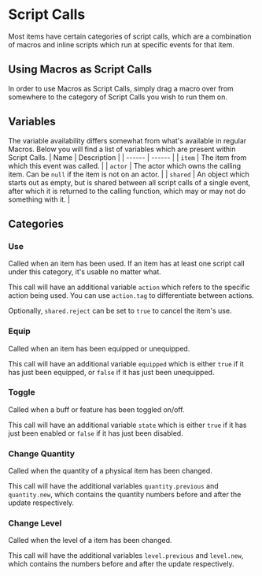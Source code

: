 # Script Calls

Most items have certain categories of script calls, which are a combination of macros and inline scripts which run at specific events for that item.

## Using Macros as Script Calls

In order to use Macros as Script Calls, simply drag a macro over from somewhere to the category of Script Calls you wish to run them on.

## Variables

The variable availability differs somewhat from what's available in regular Macros.
Below you will find a list of variables which are present within Script Calls.
| Name | Description |
| ------ | ------ |
| `item` | The item from which this event was called. |
| `actor` | The actor which owns the calling item. Can be `null` if the item is not on an actor. |
| `shared` | An object which starts out as empty, but is shared between all script calls of a single event, after which it is returned to the calling function, which may or may not do something with it. |

## Categories

### Use

Called when an item has been used.
If an item has at least one script call under this category, it's usable no matter what.

This call will have an additional variable `action` which refers to the specific action being used. You can use `action.tag` to differentiate between actions.

Optionally, `shared.reject` can be set to `true` to cancel the item's use.

### Equip

Called when an item has been equipped or unequipped.

This call will have an additional variable `equipped` which is either `true` if it has just been equipped, or `false` if it has just been unequipped.

### Toggle

Called when a buff or feature has been toggled on/off.

This call will have an additional variable `state` which is either `true` if it has just been enabled or `false` if it has just been disabled.

### Change Quantity

Called when the quantity of a physical item has been changed.

This call will have the additional variables `quantity.previous` and `quantity.new`, which contains the quantity numbers before and after the update respectively.

### Change Level

Called when the level of a item has been changed.

This call will have the additional variables `level.previous` and `level.new`, which contains the numbers before and after the update respectively.
